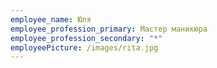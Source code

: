 ```yaml
---
employee_name: Юля
employee_profession_primary: Мастер маникюра
employee_profession_secondary: "*"
employeePicture: /images/rita.jpg
---
```

